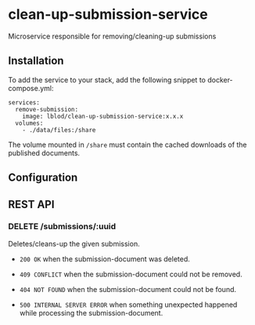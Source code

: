 # clean-up-submission-service

Microservice responsible for removing/cleaning-up submissions

## Installation

To add the service to your stack, add the following snippet to
docker-compose.yml:

```
services:
  remove-submission:
    image: lblod/clean-up-submission-service:x.x.x
  volumes:
    - ./data/files:/share
```

The volume mounted in `/share` must contain the cached downloads of the published
documents.

## Configuration

## REST API

### DELETE /submissions/:uuid

Deletes/cleans-up the given submission.

* `200 OK` when the submission-document was deleted.

* `409 CONFLICT` when the submission-document could not be removed.

* `404 NOT FOUND` when the submission-document could not be found.

* `500 INTERNAL SERVER ERROR` when something unexpected happened while
  processing the submission-document.
